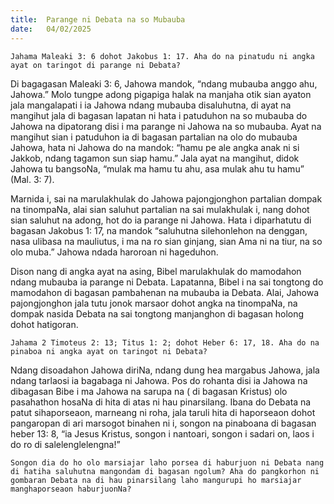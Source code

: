 ```yaml
---
title:  Parange ni Debata na so Mubauba
date:   04/02/2025
---
```


`Jahama Maleaki 3: 6 dohot Jakobus 1: 17. Aha do na pinatudu ni angka ayat on taringot di parange ni Debata?`

Di bagagasan Maleaki 3: 6, Jahowa mandok, “ndang mubauba anggo ahu, Jahowa.” Molo tungpe adong pigapiga halak na manjaha otik sian ayaton jala mangalapati i ia Jahowa ndang mubauba disaluhutna, di ayat na mangihut jala di bagasan lapatan ni hata i patuduhon na so mubauba do Jahowa na dipatorang disi i ma parange ni Jahowa na so mubauba. Ayat na mangihut sian i patuduhon ia di bagasan partalian na olo do mubauba Jahowa, hata ni Jahowa do na mandok: “hamu pe ale angka anak ni si Jakkob, ndang tagamon sun siap hamu.” Jala ayat na mangihut, didok Jahowa tu bangsoNa, “mulak ma hamu tu ahu, asa mulak ahu tu hamu” (Mal. 3: 7).

Marnida i, sai na marulakhulak do Jahowa pajongjonghon partalian dompak na tinompaNa, alai sian saluhut partalian na sai mulakhulak i, nang dohot sian saluhut na adong, hot do ia parange ni Jahowa. Hata i diparhatutu di bagasan Jakobus 1: 17, na mandok “saluhutna silehonlehon na denggan, nasa ulibasa na mauliutus, i ma na ro sian ginjang, sian Ama ni na tiur, na so olo muba.” Jahowa ndada haroroan ni hageduhon.

Dison nang di angka ayat na asing, Bibel marulakhulak do mamodahon ndang mubauba ia parange ni Debata. Lapatanna, Bibel i na sai tongtong do mamodahon di bagasan pambahenan na mubauba ia Debata. Alai, Jahowa pajongjonghon jala tutu jonok marsaor dohot angka na tinompaNa, na dompak nasida Debata na sai tongtong manjanghon di bagasan holong dohot hatigoran.

`Jahama 2 Timoteus 2: 13; Titus 1: 2; dohot Heber 6: 17, 18. Aha do na pinaboa ni angka ayat on taringot ni Debata?`

Ndang disoadahon Jahowa diriNa, ndang dung hea margabus Jahowa, jala ndang tarlaosi ia bagabaga ni Jahowa. Pos do rohanta disi ia Jahowa na dibagasan Bibe i ma Jahowa na sarupa na ( di bagasan Kristus) olo pasahathon hosaNa di hita di atas ni hau pinarsilang. Ibana do Debata na patut sihaporseaon, marneang ni roha, jala taruli hita di haporseaon dohot pangaropan di ari marsogot binahen ni i, songon na pinaboana di bagasan heber 13: 8, “ia Jesus Kristus, songon i nantoari, songon i sadari on, laos i do ro di salelenglelengna!”

`Songon dia do ho olo marsiajar laho porsea di haburjuon ni Debata nang di hatiha saluhutna mangondam di bagasan ngolum? Aha do pangkorhon ni gombaran Debata na di hau pinarsilang laho mangurupi ho marsiajar manghaporseaon haburjuonNa?`
